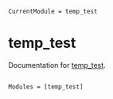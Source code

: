 ```@meta
CurrentModule = temp_test
```

# temp_test

Documentation for [temp_test](https://github.com/yabusamehoulen/temp_test.jl).

```@index
```

```@autodocs
Modules = [temp_test]
```

